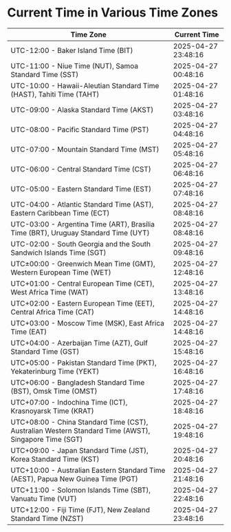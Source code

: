 # Current Time in Various Time Zones

| Time Zone | Current Time |
|-----------|--------------|
| UTC-12:00 - Baker Island Time (BIT) | 2025-04-27 23:48:16 |
| UTC-11:00 - Niue Time (NUT), Samoa Standard Time (SST) | 2025-04-27 00:48:16 |
| UTC-10:00 - Hawaii-Aleutian Standard Time (HAST), Tahiti Time (TAHT) | 2025-04-27 01:48:16 |
| UTC-09:00 - Alaska Standard Time (AKST) | 2025-04-27 03:48:16 |
| UTC-08:00 - Pacific Standard Time (PST) | 2025-04-27 04:48:16 |
| UTC-07:00 - Mountain Standard Time (MST) | 2025-04-27 05:48:16 |
| UTC-06:00 - Central Standard Time (CST) | 2025-04-27 06:48:16 |
| UTC-05:00 - Eastern Standard Time (EST) | 2025-04-27 07:48:16 |
| UTC-04:00 - Atlantic Standard Time (AST), Eastern Caribbean Time (ECT) | 2025-04-27 08:48:16 |
| UTC-03:00 - Argentina Time (ART), Brasília Time (BRT), Uruguay Standard Time (UYT) | 2025-04-27 08:48:16 |
| UTC-02:00 - South Georgia and the South Sandwich Islands Time (SGT) | 2025-04-27 09:48:16 |
| UTC±00:00 - Greenwich Mean Time (GMT), Western European Time (WET) | 2025-04-27 12:48:16 |
| UTC+01:00 - Central European Time (CET), West Africa Time (WAT) | 2025-04-27 13:48:16 |
| UTC+02:00 - Eastern European Time (EET), Central Africa Time (CAT) | 2025-04-27 14:48:16 |
| UTC+03:00 - Moscow Time (MSK), East Africa Time (EAT) | 2025-04-27 14:48:16 |
| UTC+04:00 - Azerbaijan Time (AZT), Gulf Standard Time (GST) | 2025-04-27 15:48:16 |
| UTC+05:00 - Pakistan Standard Time (PKT), Yekaterinburg Time (YEKT) | 2025-04-27 16:48:16 |
| UTC+06:00 - Bangladesh Standard Time (BST), Omsk Time (OMST) | 2025-04-27 17:48:16 |
| UTC+07:00 - Indochina Time (ICT), Krasnoyarsk Time (KRAT) | 2025-04-27 18:48:16 |
| UTC+08:00 - China Standard Time (CST), Australian Western Standard Time (AWST), Singapore Time (SGT) | 2025-04-27 19:48:16 |
| UTC+09:00 - Japan Standard Time (JST), Korea Standard Time (KST) | 2025-04-27 20:48:16 |
| UTC+10:00 - Australian Eastern Standard Time (AEST), Papua New Guinea Time (PGT) | 2025-04-27 21:48:16 |
| UTC+11:00 - Solomon Islands Time (SBT), Vanuatu Time (VUT) | 2025-04-27 22:48:16 |
| UTC+12:00 - Fiji Time (FJT), New Zealand Standard Time (NZST) | 2025-04-27 23:48:16 |
